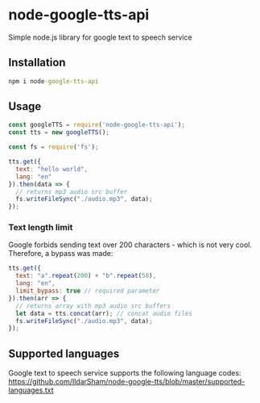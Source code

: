 # node-google-tts-api
Simple node.js library for google text to speech service

## Installation
```cmd
npm i node-google-tts-api 
```

## Usage

```js
const googleTTS = require('node-google-tts-api');
const tts = new googleTTS();

const fs = require('fs');

tts.get({
  text: "hello world",
  lang: "en"
}).then(data => {
  // returns mp3 audio src buffer
  fs.writeFileSync("./audio.mp3", data);
});
```

### Text length limit 
Google forbids sending text over 200 characters - which is not very cool. Therefore, a bypass was made:

```js
tts.get({
  text: "a".repeat(200) + "b".repeat(50),
  lang: "en",
  limit_bypass: true // required parameter
}).then(arr => {
  // returns array with mp3 audio src buffers
  let data = tts.concat(arr); // concat audio files
  fs.writeFileSync("./audio.mp3", data);
});
```

## Supported languages
Google text to speech service supports the following language codes:<br>
https://github.com/IldarSham/node-google-tts/blob/master/supported-languages.txt
